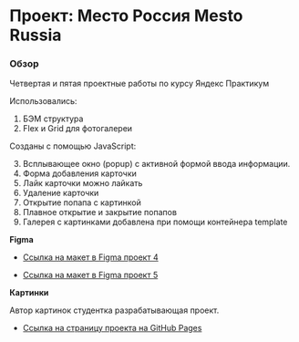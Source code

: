 # Проект: Место Россия Mesto Russia

### Обзор
Четвертая и пятая проектные работы по курсу Яндекс Практикум

Использовались:
1. БЭМ структура
2. Flex и Grid для фотогалереи

Созданы с помощью JavaScript:

3. Всплывающее окно (popup) с активной формой ввода информации.
4. Форма добавления карточки
5. Лайк карточки можно лайкать
6. Удаление карточки
7. Открытие попапа с картинкой
8. Плавное открытие и закрытие попапов
9. Галерея с картинками добавлена при помощи контейнера template

**Figma**

* [Ссылка на макет в Figma проект 4](https://www.figma.com/file/2cn9N9jSkmxD84oJik7xL7/JavaScript.-Sprint-4?node-id=0%3A1)

* [Ссылка на макет в Figma проект 5](https://www.figma.com/file/bjyvbKKJN2naO0ucURl2Z0/JavaScript.-Sprint-5?node-id=50160%3A460)

**Картинки**

Автор картинок студентка разрабатывающая проект.

* [Ссылка на страницу проекта на GitHub Pages](https://olga-x.github.io/mesto/)
